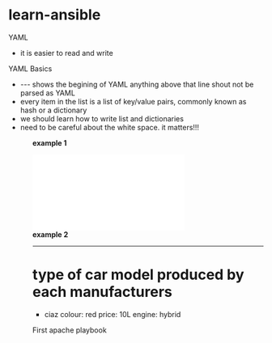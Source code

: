 # learn-ansible
<!DOCTYPE html>
<html>
<body>
YAML 
   <ul> <li> it is easier to read and write </li></ul>
YAML Basics
   <p> 
        <ul> 
            <li> --- shows the begining of YAML anything above that line shout not be parsed as YAML </li>
            <li> every item in the list is a list of key/value pairs, commonly known as hash or a dictionary </li>
            <li>we should learn how to write list and dictionaries </li>
            <li>need to be careful about the white space. it matters!!! </li>
        <ul>
    </p>
<p> <b> example 1 </b> </p>

<div>
    <embed src="/yaml-files/example1.html"> </embed>
</div>
<b>example 2 </b>

---
# type of car model produced by each manufacturers 
- ciaz
   colour: red
   price: 10L
   engine: hybrid

First apache playbook
</body>
</html>
